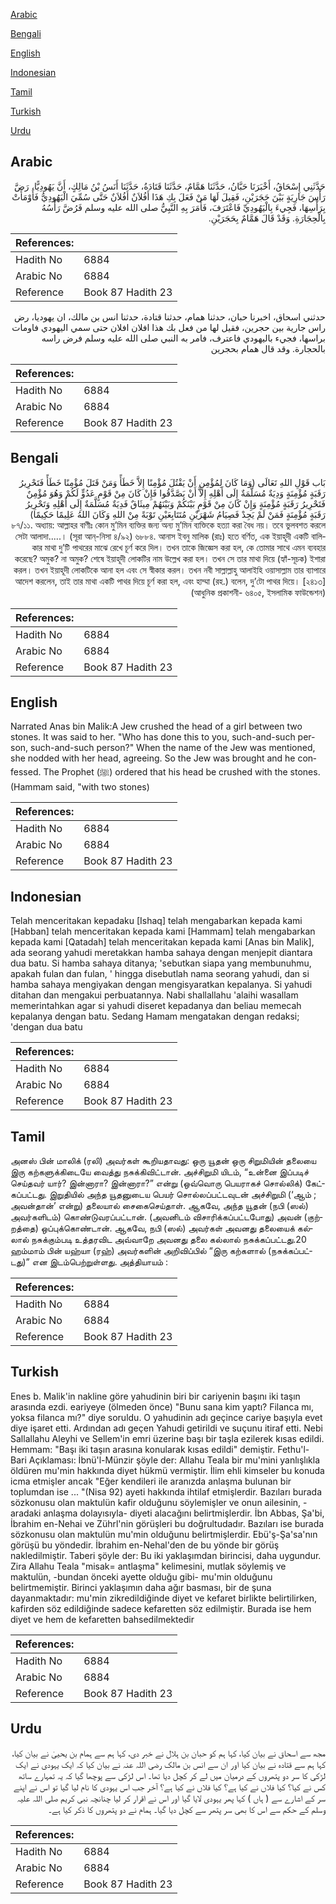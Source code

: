 [Arabic](#arabic)

[Bengali](#bengali)

[English](#english)

[Indonesian](#indonesian)

[Tamil](#tamil)

[Turkish](#turkish)

[Urdu](#urdu)

## Arabic


<div dir="rtl" lang="ar" style={{fontSize:'larger',backgroundColor:'#f8f9fa',padding:20}}>
حَدَّثَنِي إِسْحَاقُ، أَخْبَرَنَا حَبَّانُ، حَدَّثَنَا هَمَّامٌ، حَدَّثَنَا قَتَادَةُ، حَدَّثَنَا أَنَسُ بْنُ مَالِكٍ، أَنَّ يَهُودِيًّا، رَضَّ رَأْسَ جَارِيَةٍ بَيْنَ حَجَرَيْنِ، فَقِيلَ لَهَا مَنْ فَعَلَ بِكِ هَذَا أَفُلاَنٌ أَفُلاَنٌ حَتَّى سُمِّيَ الْيَهُودِيُّ فَأَوْمَأَتْ بِرَأْسِهَا، فَجِيءَ بِالْيَهُودِيِّ فَاعْتَرَفَ، فَأَمَرَ بِهِ النَّبِيُّ صلى الله عليه وسلم فَرُضَّ رَأْسُهُ بِالْحِجَارَةِ‏.‏ وَقَدْ قَالَ هَمَّامٌ بِحَجَرَيْنِ‏.‏
</div>
<div style={{backgroundColor:'#f8f9fa',padding:20, marginBottom: 10}}><table> <thead> <tr> <th>References:</th> <th></th> </tr> </thead> <tbody><tr><td>Hadith No</td><td>6884</td></tr><tr><td>Arabic No</td><td>6884</td></tr><tr><td>Reference</td><td>Book 87 Hadith 23</td></tr></tbody></table></div>


<div dir="rtl" lang="ar" style={{fontSize:'larger',backgroundColor:'#f8f9fa',padding:20}}>
حدثني اسحاق، اخبرنا حبان، حدثنا همام، حدثنا قتادة، حدثنا انس بن مالك، ان يهوديا، رض راس جارية بين حجرين، فقيل لها من فعل بك هذا افلان افلان حتى سمي اليهودي فاومات براسها، فجيء باليهودي فاعترف، فامر به النبي صلى الله عليه وسلم فرض راسه بالحجارة. وقد قال همام بحجرين
</div>
<div style={{backgroundColor:'#f8f9fa',padding:20, marginBottom: 10}}><table> <thead> <tr> <th>References:</th> <th></th> </tr> </thead> <tbody><tr><td>Hadith No</td><td>6884</td></tr><tr><td>Arabic No</td><td>6884</td></tr><tr><td>Reference</td><td>Book 87 Hadith 23</td></tr></tbody></table></div>

## Bengali


<div dir="rtl" lang="bn" style={{fontSize:'larger',backgroundColor:'#f8f9fa',padding:20}}>
بَاب قَوْلِ اللهِ تَعَالَى (وَمَا كَانَ لِمُؤْمِنٍ أَنْ يَقْتُلَ مُؤْمِنًا إِلاَّ خَطَأً وَمَنْ قَتَلَ مُؤْمِنًا خَطَأً فَتَحْرِيرُ رَقَبَةٍ مُؤْمِنَةٍ وَدِيَةٌ مُسَلَّمَةٌ إِلَى أَهْلِهِ إِلاَّ أَنْ يَصَّدَّقُوا فَإِنْ كَانَ مِنْ قَوْمٍ عَدُوٍّ لَكُمْ وَهُوَ مُؤْمِنٌ فَتَحْرِيرُ رَقَبَةٍ مُؤْمِنَةٍ وَإِنْ كَانَ مِنْ قَوْمٍ بَيْنَكُمْ وَبَيْنَهُمْ مِيثَاقٌ فَدِيَةٌ مُسَلَّمَةٌ إِلَى أَهْلِهِ وَتَحْرِيرُ رَقَبَةٍ مُؤْمِنَةٍ فَمَنْ لَمْ يَجِدْ فَصِيَامُ شَهْرَيْنِ مُتَتَابِعَيْنِ تَوْبَةً مِنْ اللهِ وَكَانَ اللهُ عَلِيمًا حَكِيمًا) ৮৭/১১. অধ্যায়: আল্লাহর বাণীঃ কোন মু’মিন ব্যক্তির জন্য অন্য মু’মিন ব্যক্তিকে হত্যা করা বৈধ নয়। তবে ভুলবশত করলে সেটা আলাদা.....। (সূরা আন্-নিসা ৪/৯২) ৬৮৮৪. আনাস ইবনু মালিক (রাঃ) হতে বর্ণিত, এক ইয়াহূদী একটি বালিকার মাথা দু’টি পাথরের মাঝে রেখে চূর্ণ করে দিল। তখন তাকে জিজ্ঞেস করা হল, কে তোমার সাথে এমন ব্যবহার করেছে? অমুক? না অমুক? শেষে ইয়াহূদী লোকটির নাম উল্লেখ করা হল। তখন সে তার মাথা দিয়ে (হ্যাঁ-সূচক) ইশারা করল। তখন ইয়াহূদী লোকটিকে আনা হল এবং সে স্বীকার করল। তখন নবী সাল্লাল্লাহু আলাইহি ওয়াসাল্লাম তার ব্যাপারে আদেশ করলেন, তাই তার মাথা একটি পাথর দিয়ে চূর্ণ করা হল, এবং হাম্মা (রহ.) বলেন, দু’টো পাথর দিয়ে। [২৪১৩] (আধুনিক প্রকাশনী- ৬৪০৫, ইসলামিক ফাউন্ডেশন)
</div>
<div style={{backgroundColor:'#f8f9fa',padding:20, marginBottom: 10}}><table> <thead> <tr> <th>References:</th> <th></th> </tr> </thead> <tbody><tr><td>Hadith No</td><td>6884</td></tr><tr><td>Arabic No</td><td>6884</td></tr><tr><td>Reference</td><td>Book 87 Hadith 23</td></tr></tbody></table></div>

## English


<div dir="ltr" lang="en" style={{fontSize:'larger',backgroundColor:'#f8f9fa',padding:20}}>
Narrated Anas bin Malik:A Jew crushed the head of a girl between two stones. It was said to her. "Who has done this to you, such-and-such person, such-and-such person?" When the name of the Jew was mentioned, she nodded with her head, agreeing. So the Jew was brought and he confessed. The Prophet (ﷺ) ordered that his head be crushed with the stones. (Hammam said, "with two stones)
</div>
<div style={{backgroundColor:'#f8f9fa',padding:20, marginBottom: 10}}><table> <thead> <tr> <th>References:</th> <th></th> </tr> </thead> <tbody><tr><td>Hadith No</td><td>6884</td></tr><tr><td>Arabic No</td><td>6884</td></tr><tr><td>Reference</td><td>Book 87 Hadith 23</td></tr></tbody></table></div>

## Indonesian


<div dir="ltr" lang="id" style={{fontSize:'larger',backgroundColor:'#f8f9fa',padding:20}}>
Telah menceritakan kepadaku [Ishaq] telah mengabarkan kepada kami [Habban] telah menceritakan kepada kami [Hammam] telah mengabarkan kepada kami [Qatadah] telah menceritakan kepada kami [Anas bin Malik], ada seorang yahudi meretakkan hamba sahaya dengan menjepit diantara dua batu. Si hamba sahaya ditanya; 'sebutkan siapa yang membunuhmu, apakah fulan dan fulan, ' hingga disebutlah nama seorang yahudi, dan si hamba sahaya mengiyakan dengan mengisyaratkan kepalanya. Si yahudi ditahan dan mengakui perbuatannya. Nabi shallallahu 'alaihi wasallam memerintahkan agar si yahudi diseret kepadanya dan beliau memecah kepalanya dengan batu. Sedang Hamam mengatakan dengan redaksi; 'dengan dua batu
</div>
<div style={{backgroundColor:'#f8f9fa',padding:20, marginBottom: 10}}><table> <thead> <tr> <th>References:</th> <th></th> </tr> </thead> <tbody><tr><td>Hadith No</td><td>6884</td></tr><tr><td>Arabic No</td><td>6884</td></tr><tr><td>Reference</td><td>Book 87 Hadith 23</td></tr></tbody></table></div>

## Tamil


<div dir="ltr" lang="ta" style={{fontSize:'larger',backgroundColor:'#f8f9fa',padding:20}}>
அனஸ் பின் மாலிக் (ரலி) அவர்கள் கூறியதாவது: ஒரு யூதன் ஒரு சிறுமியின் தலையை இரு கற்களுக்கிடையே வைத்து நசுக்கிவிட்டான். அச்சிறுமி யிடம், “உன்னை இப்படிச் செய்தவர் யார்? இன்னாரா? இன்னாரா?” என்று (ஒவ்வொரு பெயராகச் சொல்லிக்) கேட்கப்பட்டது. இறுதியில் அந்த யூதனுடைய பெயர் சொல்லப்பட்டவுடன் அச்சிறுமி (‘ஆம் ; அவன்தான்’ என்று) தலையால் சைகைசெய்தாள். ஆகவே, அந்த யூதன் (நபி (ஸல்) அவர்களிடம்) கொண்டுவரப்பட்டான். (அவனிடம் விசாரிக்கப்பட்டபோது) அவன் (குற்றத்தை) ஒப்புக்கொண்டான். ஆகவே, நபி (ஸல்) அவர்கள் அவனது தலையைக் கல்லால் நசுக்கும்படி உத்தரவிட அவ்வாறே அவனது தலை கல்லால் நசுக்கப்பட்டது.20 ஹம்மாம் பின் யஹ்யா (ரஹ்) அவர்களின் அறிவிப்பில் “இரு கற்களால் (நசுக்கப்பட்டது)” என இடம்பெற்றுள்ளது. அத்தியாயம் :
</div>
<div style={{backgroundColor:'#f8f9fa',padding:20, marginBottom: 10}}><table> <thead> <tr> <th>References:</th> <th></th> </tr> </thead> <tbody><tr><td>Hadith No</td><td>6884</td></tr><tr><td>Arabic No</td><td>6884</td></tr><tr><td>Reference</td><td>Book 87 Hadith 23</td></tr></tbody></table></div>

## Turkish


<div dir="ltr" lang="tr" style={{fontSize:'larger',backgroundColor:'#f8f9fa',padding:20}}>
Enes b. Malik'in nakline göre yahudinin biri bir cariyenin başını iki taşın arasında ezdi. eariyeye (ölmeden önce) "Bunu sana kim yaptı? Filanca mı, yoksa filanca mı?" diye soruldu. O yahudinin adı geçince cariye başıyla evet diye işaret etti. Ardından adı geçen Yahudi getirildi ve suçunu itiraf etti. Nebi Sallallahu Aleyhi ve Sellem'in emri üzerine başı bir taşla ezilerek kısas edildi. Hemmam: "Başı iki taşın arasına konularak kısas edildi" demiştir. Fethu'l-Bari Açıklaması: İbnü'l-Münzir şöyle der: Allahu Teala bir mu'mini yanlışlıkla öldüren mu'min hakkında diyet hükmü vermiştir. İlim ehli kimseler bu konuda icma etmişler ancak "Eğer kendileri ile aranızda anlaşma bulunan bir toplumdan ise ... "(Nisa 92) ayeti hakkında ihtilaf etmişlerdir. Bazıları burada sözkonusu olan maktulün kafir olduğunu söylemişler ve onun ailesinin, -aradaki anlaşma dolayısıyla- diyeti alacağını belirtmişlerdir. İbn Abbas, Şa'bi, İbrahim en-Nehai ve Zührl'nin görüşleri bu doğrultudadır. Bazıları ise burada sözkonusu olan maktulün mu'min olduğunu belirtmişlerdir. Ebü'ş-Şa'sa'nın görüşü bu yöndedir. İbrahim en-Nehal'den de bu yönde bir görüş nakledilmiştir. Taberi şöyle der: Bu iki yaklaşımdan birincisi, daha uygundur. Zira Allahu Teala "misak= antlaşma" kelimesini, mutlak söylemiş ve maktulün, -bundan önceki ayette olduğu gibi- mu'min olduğunu belirtmemiştir. Birinci yaklaşımın daha ağır basması, bir de şuna dayanmaktadır: mu'min zikredildiğinde diyet ve kefaret birlikte belirtilirken, kafirden söz edildiğinde sadece kefaretten söz edilmiştir. Burada ise hem diyet ve hem de kefaretten bahsedilmektedir
</div>
<div style={{backgroundColor:'#f8f9fa',padding:20, marginBottom: 10}}><table> <thead> <tr> <th>References:</th> <th></th> </tr> </thead> <tbody><tr><td>Hadith No</td><td>6884</td></tr><tr><td>Arabic No</td><td>6884</td></tr><tr><td>Reference</td><td>Book 87 Hadith 23</td></tr></tbody></table></div>

## Urdu


<div dir="rtl" lang="ur" style={{fontSize:'larger',backgroundColor:'#f8f9fa',padding:20}}>
مجھ سے اسحاق نے بیان کیا، کہا ہم کو حبان بن ہلال نے خبر دی، کہا ہم سے ہمام بن یحییٰ نے بیان کیا، کہا ہم سے قتادہ نے بیان کیا اور ان سے انس بن مالک رضی اللہ عنہ نے بیان کیا کہ ایک یہودی نے ایک لڑکی کا سر دو پتھروں کے درمیان میں لے کر کچل دیا تھا۔ اس لڑکی سے پوچھا گیا کہ یہ تمہارے ساتھ کس نے کیا؟ کیا فلاں نے کیا ہے؟ کیا فلاں نے کیا ہے؟ آخر جب اس یہودی کا نام لیا گیا تو اس نے اپنے سر کے اشارے سے ( ہاں ) کہا پھر یہودی لایا گیا اور اس نے اقرار کر لیا چنانچہ نبی کریم صلی اللہ علیہ وسلم کے حکم سے اس کا بھی سر پتھر سے کچل دیا گیا۔ ہمام نے دو پتھروں کا ذکر کیا ہے۔
</div>
<div style={{backgroundColor:'#f8f9fa',padding:20, marginBottom: 10}}><table> <thead> <tr> <th>References:</th> <th></th> </tr> </thead> <tbody><tr><td>Hadith No</td><td>6884</td></tr><tr><td>Arabic No</td><td>6884</td></tr><tr><td>Reference</td><td>Book 87 Hadith 23</td></tr></tbody></table></div>
